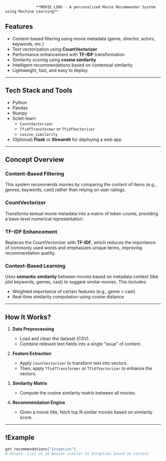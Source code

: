                   **MOVIE_LENS - A personalized Movie Recommender System using Machine Learning** 
                  
## Features

-  Content-based filtering using movie metadata (genre, director, actors, keywords, etc.)
-  Text vectorization using **CountVectorizer**
-  Performance enhancement with **TF-IDF** transformation
-  Similarity scoring using **cosine similarity**
-  Intelligent recommendations based on contextual similarity
-  Lightweight, fast, and easy to deploy

---

## Tech Stack and Tools 

- Python
- Pandas
- Numpy
- Scikit-learn
  - `CountVectorizer`
  - `TfidfTransformer` or `TfidfVectorizer`
  - `cosine_similarity`
- (Optional) **Flask** or **Streamlit** for deploying a web app

--- 

##  Concept Overview

###  Content-Based Filtering
This system recommends movies by comparing the content of items (e.g., genres, keywords, cast) rather than relying on user ratings.

### CountVectorizer
Transforms textual movie metadata into a matrix of token counts, providing a base-level numerical representation.

###  TF-IDF Enhancement
Replaces the CountVectorizer with **TF-IDF**, which reduces the importance of commonly used words and emphasizes unique terms, improving recommendation quality.

###  Context-Based Learning
Uses **semantic similarity** between movies based on metadata context (like plot keywords, genres, cast) to suggest similar movies. This includes:
- Weighted importance of certain features (e.g., genre > cast)
- Real-time similarity computation using cosine distance

---

## How It Works?

1. **Data Preprocessing**
   - Load and clean the dataset (CSV).
   - Combine relevant text fields into a single "soup" of content.

2. **Feature Extraction**
   - Apply `CountVectorizer` to transform text into vectors.
   - Then, apply `TfidfTransformer` or `TfidfVectorizer` to enhance the vectors.

3. **Similarity Matrix**
   - Compute the cosine similarity matrix between all movies.

4. **Recommendation Engine**
   - Given a movie title, fetch top N similar movies based on similarity score.

---

## !Example

```python
get_recommendations("Inception")
# Output: List of 10 movies similar to Inception based on content
